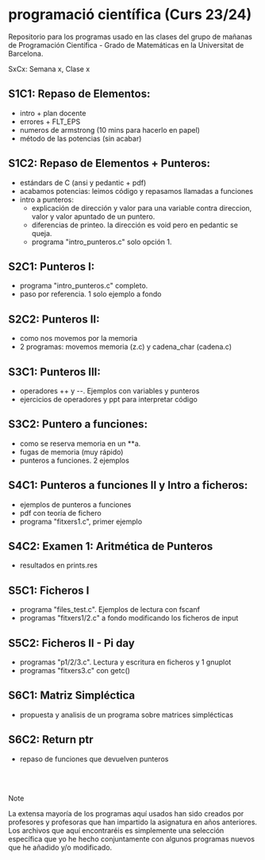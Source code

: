 # programació científica (Curs 23/24)
Repositorio para los programas usado en las clases del grupo de mañanas de Programación Científica - Grado de Matemáticas en la Universitat de Barcelona. 

SxCx: Semana x, Clase x


S1C1: Repaso de Elementos:
--------------------------
- intro + plan docente
- errores + FLT_EPS 
- numeros de armstrong (10 mins para hacerlo en papel)
- método de las potencias (sin acabar)

S1C2: Repaso de Elementos + Punteros:
-------------------------------------
- estándars de C (ansi y pedantic + pdf)
- acabamos potencias: leimos código y repasamos llamadas a funciones
- intro a punteros:
	- explicación de dirección y valor para una variable contra direccion, valor y valor apuntado de un puntero.
	- diferencias de printeo. la dirección es void pero en pedantic se queja.
	- programa "intro_punteros.c" solo opción 1. 

S2C1: Punteros I:
-----------------
- programa "intro_punteros.c" completo.
- paso por referencia. 1 solo ejemplo a fondo

S2C2: Punteros II:
------------------
- como nos movemos por la memoria 
- 2 programas: movemos memoria (z.c) y cadena_char (cadena.c)

S3C1: Punteros III:
-------------------
- operadores ++ y --. Ejemplos con variables y punteros 
- ejercicios de operadores y ppt para interpretar código

S3C2: Puntero a funciones:
--------------------------
- como se reserva memoria en un **a.
- fugas de memoria (muy rápido)
- punteros a funciones. 2 ejemplos

S4C1: Punteros a funciones II y Intro a ficheros:
-------------------------------------------------
- ejemplos de punteros a funciones
- pdf con teoría de fichero
- programa "fitxers1.c", primer ejemplo

S4C2: Examen 1: Aritmética de Punteros
--------------------------------------
- resultados en prints.res

S5C1: Ficheros I
----------------
- programa "files_test.c". Ejemplos de lectura con fscanf
- programas "fitxers1/2.c" a fondo modificando los ficheros de input

S5C2: Ficheros II - Pi day
--------------------------
- programas "p1/2/3.c". Lectura y escritura en ficheros y 1 gnuplot
- programas "fitxers3.c" con getc()

S6C1: Matriz Simpléctica
--------------------------
- propuesta y analisis de un programa sobre matrices simplécticas

S6C2: Return ptr
--------------------------
- repaso de funciones que devuelven punteros


</br></br>
> [!NOTE]
> La extensa mayoría de los programas aquí usados han sido creados por profesores y profesoras que han impartido la asignatura en años anteriores. Los archivos que aquí encontraréis es simplemente una selección específica que yo he hecho conjuntamente con algunos programas nuevos que he añadido y/o modificado.